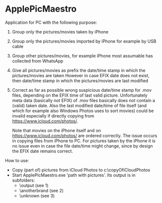 # ApplePicMaestro
Application for PC with the following purpose:
1. Group only the pictures/movies taken by iPhone
2. Group only the pictures/movies imported by iPhone for example by USB cable
3. Group other pictures/movies, for example iPhone most assumable has collected from WhatsApp
4. Give all pictures/movies as prefix the date/time stamp in which the pictures/movies are taken
   However in case EFIX date does not exist, then date/time stamp in which the pictures/movies are last modified
5. Correct as far as possible wrong suspicious date/time stamp for .mov files, depending on the EFIX time of last valid picture. 
   Unfortunately meta data (basically not EFIX) of .mov files basically does not contain a (valid) taken date.
   Also the last modified date/time of file itself (and which for example also Windows Photos uses to sort movies) could
   be invalid especially if directly copying from https://www.icloud.com/photos/.

   Note that movies on the iPhone itself and on https://www.icloud.com/photos/ are ordered correctly.
   The issue occurs in copying files from iPhone to PC. For pictures taken by the iPhone it is no issue even in case
   the file date/time might change, since by design the EFIX date remains correct.

How to use:
- Copy (part of) pictures from iCloud Photos to c:\copyOfiCloudPhotos
- Start ApplePicMaestro.exe 'path with pictures'. 
  Its output is in subfolders:
  - \output (see 1)
  - \anotherbrand (see 2)
  - \unknown (see 3)
